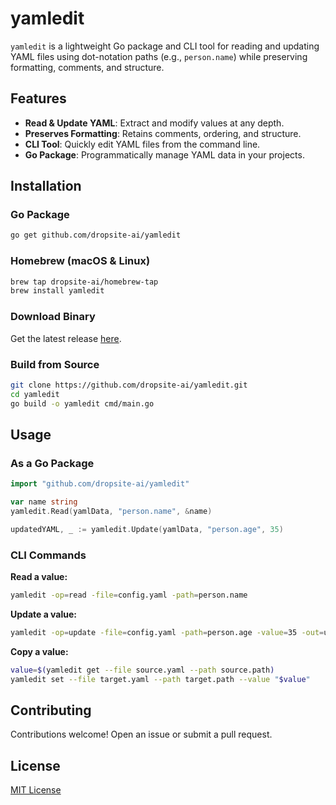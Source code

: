 # yamledit

`yamledit` is a lightweight Go package and CLI tool for reading and updating YAML files using dot-notation paths (e.g., `person.name`) while preserving formatting, comments, and structure.

## Features

- **Read & Update YAML**: Extract and modify values at any depth.
- **Preserves Formatting**: Retains comments, ordering, and structure.
- **CLI Tool**: Quickly edit YAML files from the command line.
- **Go Package**: Programmatically manage YAML data in your projects.

## Installation

### Go Package
```bash
go get github.com/dropsite-ai/yamledit
```

### Homebrew (macOS & Linux)
```bash
brew tap dropsite-ai/homebrew-tap
brew install yamledit
```

### Download Binary
Get the latest release [here](https://github.com/dropsite-ai/yamledit/releases).

### Build from Source
```bash
git clone https://github.com/dropsite-ai/yamledit.git
cd yamledit
go build -o yamledit cmd/main.go
```

## Usage

### As a Go Package
```go
import "github.com/dropsite-ai/yamledit"

var name string
yamledit.Read(yamlData, "person.name", &name)

updatedYAML, _ := yamledit.Update(yamlData, "person.age", 35)
```

### CLI Commands

**Read a value:**
```bash
yamledit -op=read -file=config.yaml -path=person.name
```

**Update a value:**
```bash
yamledit -op=update -file=config.yaml -path=person.age -value=35 -out=updated.yaml
```

**Copy a value:**
```bash
value=$(yamledit get --file source.yaml --path source.path)
yamledit set --file target.yaml --path target.path --value "$value"
```

## Contributing
Contributions welcome! Open an issue or submit a pull request.

## License
[MIT License](LICENSE)